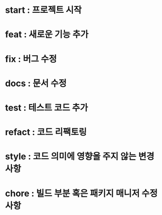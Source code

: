 # start : 프로젝트 시작

# feat : 새로운 기능 추가

# fix : 버그 수정

# docs : 문서 수정

# test : 테스트 코드 추가

# refact : 코드 리팩토링

# style : 코드 의미에 영향을 주지 않는 변경사항

# chore : 빌드 부분 혹은 패키지 매니저 수정사항